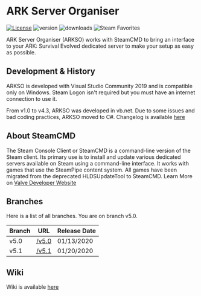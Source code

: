 # ARK Server Organiser
[![License](https://img.shields.io/github/license/CrackyStudio/arkso.svg)](https://github.com/CrackyStudio/arkso)
![version](https://img.shields.io/github/v/release/CrackyStudio/arkso)
![downloads](https://img.shields.io/github/downloads/CrackyStudio/arkso/total)
![Steam Favorites](https://img.shields.io/steam/favorites/951274291)

ARK Server Organiser (ARKSO) works with SteamCMD to bring an interface to your ARK: Survival Evolved dedicated server to make your setup as easy as possible.

## Development & History
ARKSO is developed with Visual Studio Community 2019 and is compatible only on Windows.
Steam Logon isn't required but you must have an internet connection to use it.

From v1.0 to v4.3, ARKSO was developed in vb.net. Due to some issues and bad coding practices, ARKSO moved to C#.
Changelog is available [here][changelog]

## About SteamCMD
The Steam Console Client or SteamCMD is a command-line version of the Steam client. Its primary use is to install and update various dedicated servers available on Steam using a command-line interface. It works with games that use the SteamPipe content system. All games have been migrated from the deprecated HLDSUpdateTool to SteamCMD. 
Learn More on [Valve Developer Website][VDW]

## Branches
Here is a list of all branches. You are on branch v5.0.

| Branch | URL | Release Date |
| ------ | ------ | ------ |
| v5.0 | [/v5.0][v5.0] | 01/13/2020 |
| v5.1 | [/v5.1][v5.1] | 01/20/2020 |

## Wiki
Wiki is available [here][wiki]

[v5.0]: <https://github.com/CrackyStudio/arkso/tree/v5.0>
[v5.1]: <https://github.com/CrackyStudio/arkso/tree/v5.1>
[VDW]: <https://developer.valvesoftware.com/wiki/SteamCMD>
[changelog]: <https://github.com/CrackyStudio/arkso/blob/v5.1/Docs/Changelog.md>
[wiki]: <https://github.com/CrackyStudio/arkso/wiki>
